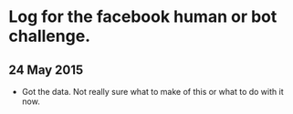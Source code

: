 Log for the facebook human or bot challenge.
====

24 May 2015
----
  + Got the data. Not really sure what to make of this or what to do with it now.
